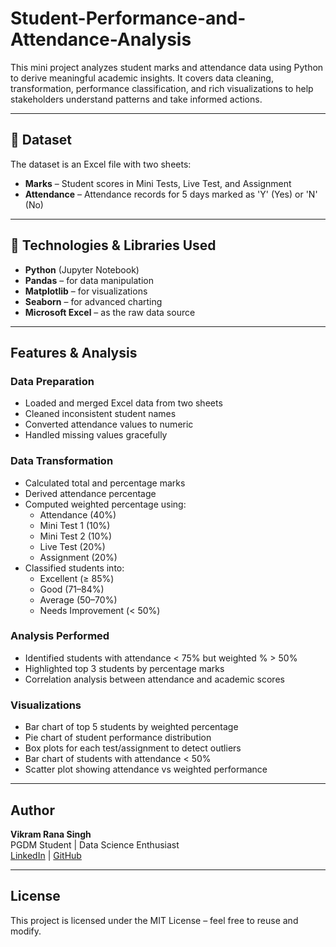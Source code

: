 # Student-Performance-and-Attendance-Analysis

This mini project analyzes student marks and attendance data using Python to derive meaningful academic insights. It covers data cleaning, transformation, performance classification, and rich visualizations to help stakeholders understand patterns and take informed actions.

---

## 📁 Dataset

The dataset is an Excel file with two sheets:

- **Marks** – Student scores in Mini Tests, Live Test, and Assignment  
- **Attendance** – Attendance records for 5 days marked as 'Y' (Yes) or 'N' (No)

---

## 🔧 Technologies & Libraries Used

- **Python** (Jupyter Notebook)
- **Pandas** – for data manipulation
- **Matplotlib** – for visualizations
- **Seaborn** – for advanced charting
- **Microsoft Excel** – as the raw data source

---

##  Features & Analysis

###  Data Preparation

- Loaded and merged Excel data from two sheets
- Cleaned inconsistent student names
- Converted attendance values to numeric
- Handled missing values gracefully

###  Data Transformation

- Calculated total and percentage marks
- Derived attendance percentage
- Computed weighted percentage using:
  - Attendance (40%)
  - Mini Test 1 (10%)
  - Mini Test 2 (10%)
  - Live Test (20%)
  - Assignment (20%)
- Classified students into:
  - Excellent (≥ 85%)
  - Good (71–84%)
  - Average (50–70%)
  - Needs Improvement (< 50%)

###  Analysis Performed

- Identified students with attendance < 75% but weighted % > 50%
- Highlighted top 3 students by percentage marks
- Correlation analysis between attendance and academic scores

###  Visualizations

- Bar chart of top 5 students by weighted percentage
- Pie chart of student performance distribution
- Box plots for each test/assignment to detect outliers
- Bar chart of students with attendance < 50%
- Scatter plot showing attendance vs weighted performance

---

##  Author

**Vikram Rana Singh**  
PGDM Student | Data Science Enthusiast  
[LinkedIn]([https://www.linkedin.com/](https://www.linkedin.com/in/vikram-rana-singh-60273019b/?lipi=urn%3Ali%3Apage%3Ad_flagship3_feed%3BQosYN%2BwqRLyx9m%2BiTkmT4w%3D%3D)) | [GitHub]([https://github.com/](https://github.com/Vikram0819))

---

##  License

This project is licensed under the MIT License – feel free to reuse and modify.


